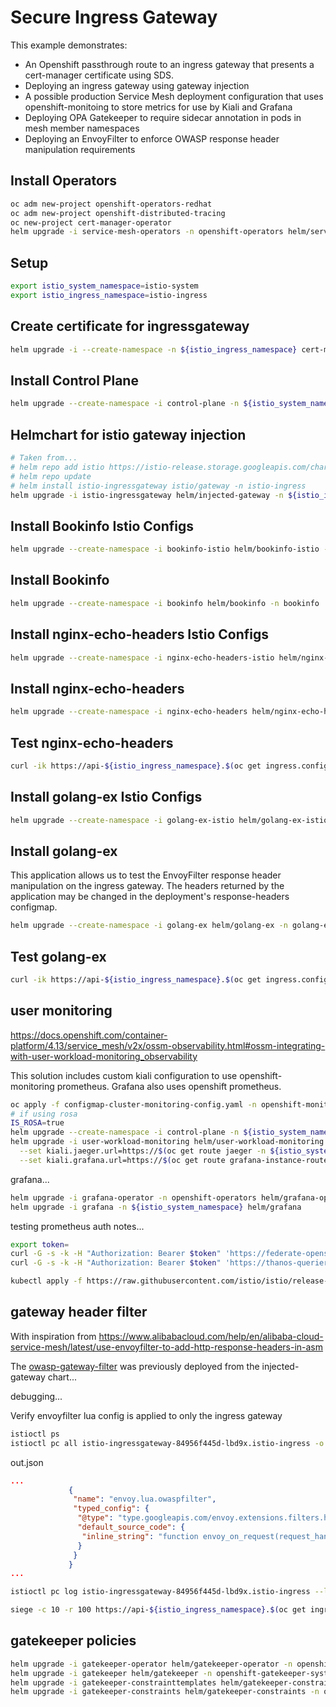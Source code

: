 # Secure Ingress Gateway

This example demonstrates:

- An Openshift passthrough route to an ingress gateway that presents a cert-manager certificate using SDS.
- Deploying an ingress gateway using gateway injection
- A possible production Service Mesh deployment configuration that uses openshift-monitoing to store metrics for use by Kiali and Grafana
- Deploying OPA Gatekeeper to require sidecar annotation in pods in mesh member namespaces
- Deploying an EnvoyFilter to enforce OWASP response header manipulation requirements

## Install Operators

```sh
oc adm new-project openshift-operators-redhat
oc adm new-project openshift-distributed-tracing
oc new-project cert-manager-operator
helm upgrade -i service-mesh-operators -n openshift-operators helm/service-mesh-operators --create-namespace
```

## Setup

```sh
export istio_system_namespace=istio-system
export istio_ingress_namespace=istio-ingress
```

## Create certificate for ingressgateway

```sh
helm upgrade -i --create-namespace -n ${istio_ingress_namespace} cert-manager-certs helm/cert-manager --set ingressgateway.cert.commonName=api-${istio_ingress_namespace}.$(oc get ingress.config.openshift.io cluster -o jsonpath={.spec.domain})
```

## Install Control Plane

```sh
helm upgrade --create-namespace -i control-plane -n ${istio_system_namespace} helm/control-plane
```

## Helmchart for istio gateway injection

```sh
# Taken from...
# helm repo add istio https://istio-release.storage.googleapis.com/charts
# helm repo update
# helm install istio-ingressgateway istio/gateway -n istio-ingress
helm upgrade -i istio-ingressgateway helm/injected-gateway -n ${istio_ingress_namespace}
```

## Install Bookinfo Istio Configs

```sh
helm upgrade --create-namespace -i bookinfo-istio helm/bookinfo-istio -n bookinfo --set ingressgateway.host=$(oc get route api -n ${istio_ingress_namespace} -o jsonpath={'.spec.host'})
```

## Install Bookinfo

```sh
helm upgrade --create-namespace -i bookinfo helm/bookinfo -n bookinfo
```

## Install nginx-echo-headers Istio Configs

```sh
helm upgrade --create-namespace -i nginx-echo-headers-istio helm/nginx-echo-headers-istio -n nginx-echo-headers
```

## Install nginx-echo-headers

```sh
helm upgrade --create-namespace -i nginx-echo-headers helm/nginx-echo-headers -n nginx-echo-headers
```

## Test nginx-echo-headers

```sh
curl -ik https://api-${istio_ingress_namespace}.$(oc get ingress.config.openshift.io cluster -o jsonpath={.spec.domain})/nginx-echo-headers
```

## Install golang-ex Istio Configs

```sh
helm upgrade --create-namespace -i golang-ex-istio helm/golang-ex-istio -n golang-ex
```

## Install golang-ex

This application allows us to test the EnvoyFilter response header manipulation on the ingress gateway. The headers returned by the application may be changed in the deployment's response-headers configmap.

```sh
helm upgrade --create-namespace -i golang-ex helm/golang-ex -n golang-ex
```

## Test golang-ex

```sh
curl -ik https://api-${istio_ingress_namespace}.$(oc get ingress.config.openshift.io cluster -o jsonpath={.spec.domain})/golang-ex
```

## user monitoring

<https://docs.openshift.com/container-platform/4.13/service_mesh/v2x/ossm-observability.html#ossm-integrating-with-user-workload-monitoring_observability>

This solution includes custom kiali configuration to use openshift-monitoring prometheus. Grafana also uses openshift prometheus.

```sh
oc apply -f configmap-cluster-monitoring-config.yaml -n openshift-monitoring
# if using rosa
IS_ROSA=true
helm upgrade --create-namespace -i control-plane -n ${istio_system_namespace} helm/control-plane -f helm/control-plane/values-user-monitoring.yaml --set isRosa=${IS_ROSA}
helm upgrade -i user-workload-monitoring helm/user-workload-monitoring -n ${istio_system_namespace} \
  --set kiali.jaeger.url=https://$(oc get route jaeger -n ${istio_system_namespace} -o jsonpath={.spec.host}) \
  --set kiali.grafana.url=https://$(oc get route grafana-instance-route -n ${istio_system_namespace} -o jsonpath={.spec.host})
```

grafana...

```sh
helm upgrade -i grafana-operator -n openshift-operators helm/grafana-operator
helm upgrade -i grafana -n ${istio_system_namespace} helm/grafana
```

testing prometheus auth notes...

```sh
export token=
curl -G -s -k -H "Authorization: Bearer $token" 'https://federate-openshift-user-workload-monitoring.apps.july26.vqqh.p1.openshiftapps.com/federate' --data-urlencode 'match[]=istio_requests_total'
curl -G -s -k -H "Authorization: Bearer $token" 'https://thanos-querier.openshift-monitoring.svc.cluster.local:9091/api/v1/status/config' --data-urlencode 'match[]=istio_requests_total'
```

```sh
kubectl apply -f https://raw.githubusercontent.com/istio/istio/release-1.16/samples/addons/grafana.yaml
```

## gateway header filter

With inspiration from <https://www.alibabacloud.com/help/en/alibaba-cloud-service-mesh/latest/use-envoyfilter-to-add-http-response-headers-in-asm>

The [owasp-gateway-filter](./helm/injected-gateway/templates/envoyfilter-owasp-gateway-filter.yaml) was previously deployed from the injected-gateway chart...

debugging...

Verify envoyfilter lua config is applied to only the ingress gateway

```sh
istioctl ps
istioctl pc all istio-ingressgateway-84956f445d-lbd9x.istio-ingress -o json > out.json
```

out.json

```json
...
             {
              "name": "envoy.lua.owaspfilter",
              "typed_config": {
               "@type": "type.googleapis.com/envoy.extensions.filters.http.lua.v3.Lua",
               "default_source_code": {
                "inline_string": "function envoy_on_request(request_handle)..."
               }
              }
             }
...
```

```sh
istioctl pc log istio-ingressgateway-84956f445d-lbd9x.istio-ingress --level debug
```

```sh
siege -c 10 -r 100 https://api-${istio_ingress_namespace}.$(oc get ingress.config.openshift.io cluster -o jsonpath={.spec.domain})/golang-ex
```

## gatekeeper policies

```sh
helm upgrade -i gatekeeper-operator helm/gatekeeper-operator -n openshift-operators
helm upgrade -i gatekeeper helm/gatekeeper -n openshift-gatekeeper-system --create-namespace
helm upgrade -i gatekeeper-constrainttemplates helm/gatekeeper-constrainttemplates -n openshift-gatekeeper-system
helm upgrade -i gatekeeper-constraints helm/gatekeeper-constraints -n openshift-gatekeeper-system
```
